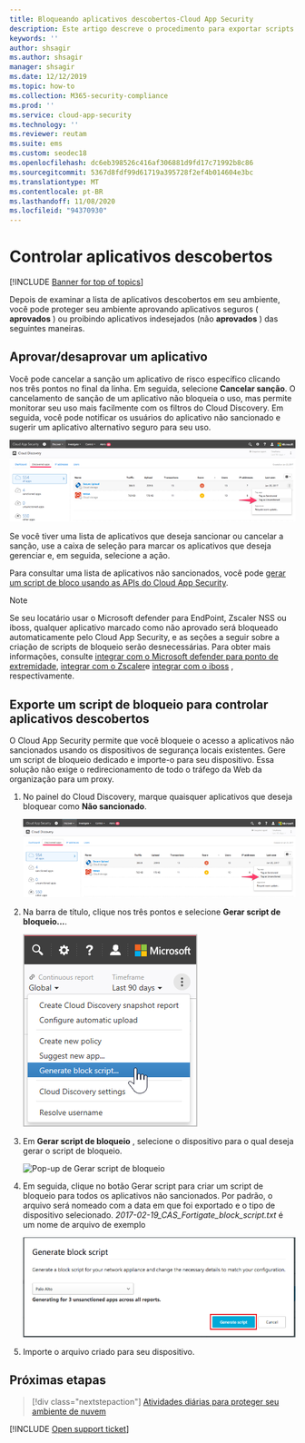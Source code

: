 ```yaml
---
title: Bloqueando aplicativos descobertos-Cloud App Security
description: Este artigo descreve o procedimento para exportar scripts de bloqueio para aplicativos descobertos.
keywords: ''
author: shsagir
ms.author: shsagir
manager: shsagir
ms.date: 12/12/2019
ms.topic: how-to
ms.collection: M365-security-compliance
ms.prod: ''
ms.service: cloud-app-security
ms.technology: ''
ms.reviewer: reutam
ms.suite: ems
ms.custom: seodec18
ms.openlocfilehash: dc6eb398526c416af306881d9fd17c71992b8c86
ms.sourcegitcommit: 5367d8fdf99d61719a395728f2ef4b014604e3bc
ms.translationtype: MT
ms.contentlocale: pt-BR
ms.lasthandoff: 11/08/2020
ms.locfileid: "94370930"
---
```

# <a name="govern-discovered-apps"></a>Controlar aplicativos descobertos

[!INCLUDE [Banner for top of topics](includes/banner.md)]

Depois de examinar a lista de aplicativos descobertos em seu ambiente, você pode proteger seu ambiente aprovando aplicativos seguros ( **aprovados** ) ou proibindo aplicativos indesejados (não **aprovados** ) das seguintes maneiras.

## <a name="sanctioningunsanctioning-an-app"></a><a name="BKMK_SanctionApp"></a> Aprovar/desaprovar um aplicativo

Você pode cancelar a sanção um aplicativo de risco específico clicando nos três pontos no final da linha. Em seguida, selecione **Cancelar sanção**. O cancelamento de sanção de um aplicativo não bloqueia o uso, mas permite monitorar seu uso mais facilmente com os filtros do Cloud Discovery. Em seguida, você pode notificar os usuários do aplicativo não sancionado e sugerir um aplicativo alternativo seguro para seu uso.

![Marcar como não sancionado](media/tag-as-unsanctioned.png)

Se você tiver uma lista de aplicativos que deseja sancionar ou cancelar a sanção, use a caixa de seleção para marcar os aplicativos que deseja gerenciar e, em seguida, selecione a ação.

Para consultar uma lista de aplicativos não sancionados, você pode [gerar um script de bloco usando as APIs do Cloud App Security](api-discovery-script.md).

> [!NOTE]
> Se seu locatário usar o Microsoft defender para EndPoint, Zscaler NSS ou iboss, qualquer aplicativo marcado como não aprovado será bloqueado automaticamente pelo Cloud App Security, e as seções a seguir sobre a criação de scripts de bloqueio serão desnecessárias. Para obter mais informações, consulte [integrar com o Microsoft defender para ponto de extremidade](mde-integration.md), [integrar com o Zscaler](zscaler-integration.md)e [integrar com o iboss](iboss-integration.md) , respectivamente.

## <a name="export-a-block-script-to-govern-discovered-apps"></a>Exporte um script de bloqueio para controlar aplicativos descobertos

O Cloud App Security permite que você bloqueie o acesso a aplicativos não sancionados usando os dispositivos de segurança locais existentes. Gere um script de bloqueio dedicado e importe-o para seu dispositivo. Essa solução não exige o redirecionamento de todo o tráfego da Web da organização para um proxy.

1. No painel do Cloud Discovery, marque quaisquer aplicativos que deseja bloquear como **Não sancionado**.

    ![Marcar como não sancionado](media/tag-as-unsanctioned.png)

2. Na barra de título, clique nos três pontos e selecione **Gerar script de bloqueio...**.

    ![Gerar script de bloco](media/generate-block-script.png)

3. Em **Gerar script de bloqueio** , selecione o dispositivo para o qual deseja gerar o script de bloqueio.

    ![Pop-up de Gerar script de bloqueio](media/generate-block-script-pop-up.png)

4. Em seguida, clique no botão Gerar script para criar um script de bloqueio para todos os aplicativos não sancionados. Por padrão, o arquivo será nomeado com a data em que foi exportado e o tipo de dispositivo selecionado. *2017-02-19_CAS_Fortigate_block_script.txt* é um nome de arquivo de exemplo

   ![Botão Gerar script de bloqueio](media/generate-block-script-button.png)

5. Importe o arquivo criado para seu dispositivo.

## <a name="next-steps"></a>Próximas etapas

> [!div class="nextstepaction"]
> [Atividades diárias para proteger seu ambiente de nuvem](daily-activities-to-protect-your-cloud-environment.md)

[!INCLUDE [Open support ticket](includes/support.md)]
